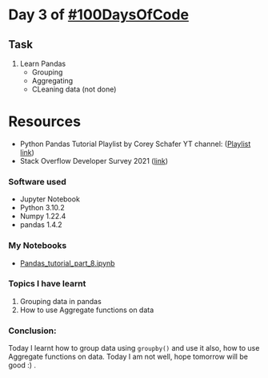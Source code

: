 # Day 3 of [#100DaysOfCode](https://twitter.com/Param3021/status/1532678152941862912)

## Task
1. Learn Pandas
   - Grouping
   - Aggregating
   - CLeaning data (not done)

# Resources
- Python Pandas Tutorial Playlist by Corey Schafer YT channel: ([Playlist link](https://www.youtube.com/playlist?list=PL-osiE80TeTsWmV9i9c58mdDCSskIFdDS))
- Stack Overflow Developer Survey 2021 ([link](https://insights.stackoverflow.com/survey))

### Software used
- Jupyter Notebook
- Python 3.10.2
- Numpy 1.22.4
- pandas 1.4.2

### My Notebooks
- [Pandas_tutorial_part_8.ipynb](./Pandas_tutorial_part_8.ipynb)

### Topics I have learnt
1. Grouping data in pandas
2. How to use Aggregate functions on data

### Conclusion:
Today I learnt how to group data using `groupby()` and use it also, how to use Aggregate functions on data. Today I am not well, hope tomorrow will be good :) .
